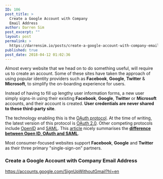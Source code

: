 ```yaml
---
ID: 106
post_title: >
  Create a Google Account with Company
  Email Address
author: Darren Sim
post_excerpt: ""
layout: post
permalink: >
  https://darrensim.io/posts/create-a-google-account-with-company-email-address/
published: true
post_date: 2018-04-12 01:02:36
---
```

Almost every website that we head on to do something useful, will require us to create an account. Some of these sites have taken the approach of using popular identity providers such as <strong>Facebook</strong>, <strong>Google</strong>, <strong>Twitter</strong> &amp; <strong>Microsoft</strong>, to simplify the on-boarding experience for users.

Instead of having to fill up lengthy user information forms, a new user simply signs-in using their existing <strong>Facebook</strong>, <strong>Google</strong>, <strong>Twitter</strong> or <strong>Microsoft</strong> accounts, and their account is created. <strong>User credentials are never shared to these third-party site</strong>.

The technology enabling this is the <a href="https://oauth.net/" target="_blank" rel="noopener">OAuth protocol</a>. At the time of writing, the latest version of this protocol is <a href="https://en.wikipedia.org/wiki/OAuth#OAuth_2.0" target="_blank" rel="noopener">OAuth 2.0</a>. Other competing protocols include <a href="http://openid.net/what-is-openid/" target="_blank" rel="noopener">OpenID</a> and <a href="https://en.wikipedia.org/wiki/SAML_2.0" target="_blank" rel="noopener">SAML</a>. This <a href="https://spin.atomicobject.com/2016/05/30/openid-oauth-saml/" target="_blank" rel="noopener">article</a> nicely summarises the <strong><a href="https://spin.atomicobject.com/2016/05/30/openid-oauth-saml/" target="_blank" rel="noopener">difference between Open ID, OAuth and SAML</a></strong>.

Most consumer-focused websites support <strong>Facebook</strong>, <strong>Google</strong> and <strong>Twitter</strong> as their three primary "single-sign-on" partners.
<h3>Create a Google Account with Company Email Address</h3>
<a href="https://accounts.google.com/SignUpWithoutGmail?hl=en" target="_blank" rel="noopener">https://accounts.google.com/SignUpWithoutGmail?hl=en</a>